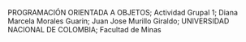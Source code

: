 PROGRAMACIÓN ORIENTADA A OBJETOS;
Actividad Grupal 1;
Diana Marcela Morales Guarin;
Juan Jose Murillo Giraldo;
UNIVERSIDAD NACIONAL DE COLOMBIA;
Facultad de Minas
